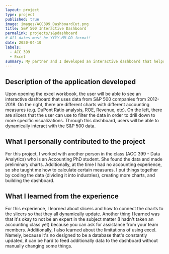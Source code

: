 ```yaml
---
layout: project
type: project
published: true
image: images/ACC399_DashboardCut.png
title: S&P 500 Interactive Dashboard
permalink: projects/s&pdashboard
# All dates must be YYYY-MM-DD format!
date: 2020-04-10
labels:
  - ACC 399
  - Excel
summary: My partner and I developed an interactive dashboard that helps users examine financial data for S&P 500 companies.
---
```


## Description of the application developed
Upon opening the excel workbook, the user will be able to see an interactive dashboard that uses data from S&P 500 companies from 2012-2018. On the right, there are different charts with different accounting measures (e.g. DuPont Ratio analysis, ROE, Revenue, etc). On the left, there are slicers that the user can use to filter the data in order to drill down to more specific visualizations. Through this dashboard, users will be able to dynamically interact with the S&P 500 data.

## What I personally contributed to the project
For this project, I worked with another person in the class (ACC 399 - Data Analytics) who is an Accounting PhD student. She found the data and made preliminary charts. Additionally, at the time I had no accounting experience, so she taught me how to calculate certain measures. I put things together by coding the data (dividing it into industries), creating more charts, and building the dashboard.

## What I learned from the experience
For this experience, I learned about slicers and how to connect the charts to the slicers so that they all dynamically update. Another thing I learned was that it's okay to not be an expert in the subject matter (I hadn't taken an accounting class yet) because you can ask for assistance from your team members. Additionally, I also learned about the limitations of using excel. Namely, because it's no designed to be a database that's constantly updated, it can be hard to feed additionally data to the dashboard without manually changing some things.
